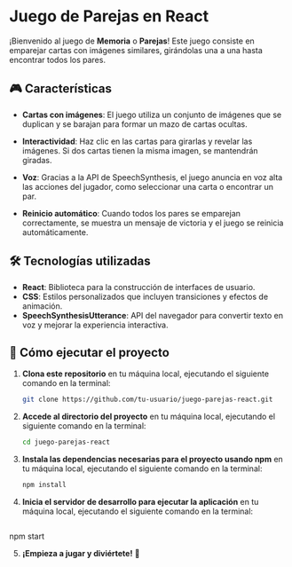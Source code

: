# Juego de Parejas en React

¡Bienvenido al juego de **Memoria** o **Parejas**! Este juego consiste en emparejar cartas con imágenes similares, girándolas una a una hasta encontrar todos los pares.

## 🎮 Características

- **Cartas con imágenes**: 
  El juego utiliza un conjunto de imágenes que se duplican y se barajan para formar un mazo de cartas ocultas.

- **Interactividad**: 
  Haz clic en las cartas para girarlas y revelar las imágenes. Si dos cartas tienen la misma imagen, se mantendrán giradas.

- **Voz**: 
  Gracias a la API de SpeechSynthesis, el juego anuncia en voz alta las acciones del jugador, como seleccionar una carta o encontrar un par.

- **Reinicio automático**: 
  Cuando todos los pares se emparejan correctamente, se muestra un mensaje de victoria y el juego se reinicia automáticamente.

## 🛠️ Tecnologías utilizadas

- **React**: Biblioteca para la construcción de interfaces de usuario.
- **CSS**: Estilos personalizados que incluyen transiciones y efectos de animación.
- **SpeechSynthesisUtterance**: API del navegador para convertir texto en voz y mejorar la experiencia interactiva.


## 🚀 Cómo ejecutar el proyecto

1. **Clona este repositorio** en tu máquina local, ejecutando el siguiente comando en la terminal:
   ```bash
   git clone https://github.com/tu-usuario/juego-parejas-react.git

2. **Accede al directorio del proyecto** en tu máquina local, ejecutando el siguiente comando en la terminal:
   ```bash
   cd juego-parejas-react

3. **Instala las dependencias necesarias para el proyecto usando npm** en tu máquina local, ejecutando el siguiente comando en la terminal:
   ```bash
   npm install

4. **Inicia el servidor de desarrollo para ejecutar la aplicación** en tu máquina local, ejecutando el siguiente comando en la terminal:
    ```bash
  npm start

5. **¡Empieza a jugar y diviértete!** 🎉
